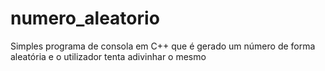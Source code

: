 # numero_aleatorio
Simples programa de consola em C++ que é gerado um número de forma aleatória e o utilizador tenta adivinhar o mesmo
